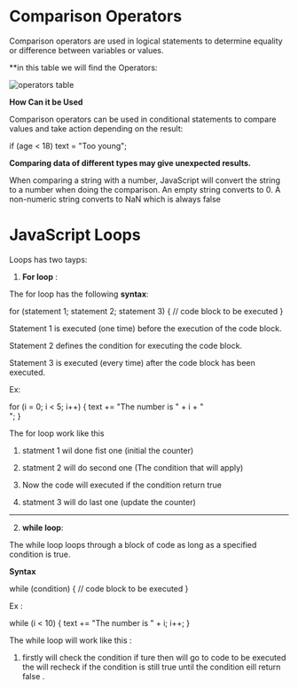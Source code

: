 # Comparison Operators

Comparison operators are used in logical statements to determine equality or difference between variables or values.

**in this table we will find the Operators:

![operators table](https://upload-images.jianshu.io/upload_images/2204783-0fd37794d93859bb.JPG)

**How Can it be Used**

Comparison operators can be used in conditional statements to compare values and take action depending on the result:

if (age < 18) text = "Too young";

**Comparing data of different types may give unexpected results.**

When comparing a string with a number, JavaScript will convert the string to a number when doing the comparison. An empty string converts to 0. A non-numeric string converts to NaN which is always false


# JavaScript Loops

Loops has two tayps:
1. **For loop** :

The for loop has the following **syntax**:

for (statement 1; statement 2; statement 3) {
  // code block to be executed
}

Statement 1 is executed (one time) before the execution of the code block.

Statement 2 defines the condition for executing the code block.

Statement 3 is executed (every time) after the code block has been executed.

Ex:

for (i = 0; i < 5; i++) 
{
  text += "The number is " + i + "<br>";
}

The for loop work like this 

1. statment 1 wil done fist one (initial the counter)

2. statment 2 will do second one (The condition that will apply)

3. Now the code will executed if the condition return true 

4. statment 3 will do last one (update the counter)

-----------------------------------------------------------------



2. **while loop**:

The while loop loops through a block of code as long as a specified condition is true.

**Syntax**

while (condition) {
  // code block to be executed
}

Ex : 

while (i < 10) {
  text += "The number is " + i;
  i++;
}

The while loop will work like this :

1. firstly will check the condition if ture then will go to code to be executed the will recheck if the 
condition is still true until the condition eill return false .



